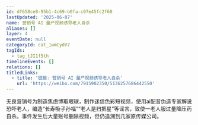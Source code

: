 ```yaml
---
id: df658ce8-95b1-4c69-b0fa-c07e45fc2f60
lastUpdated: '2025-06-07'
name: 营销号 AI 量产视频诱导老人自杀
aliases: []
layer: 4
eventDate: null
categoryId: cat_1wmCydV7
tagIds:
  - tag_tJI1f5th
timelineEvents: []
relations: []
titledLinks:
  - title: '链接: 营销号 AI 量产视频诱导老人自杀'
    url: 'https://weibo.com/7915902350/5136257686442550'
---
```

无良营销号为制造焦虑博取眼球，制作迷信色彩短视频，使用ai配音伪造专家解说恐吓老人，编造“长寿吸子孙福”“老人是扫把星”等谣言，致使一老人服过量降压药自杀。事件发生后大量账号删除视频，但仍追溯到几家原传媒公司。
